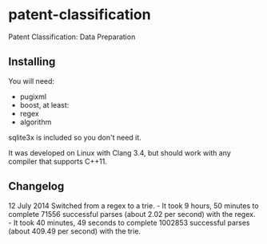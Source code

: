patent-classification
=====================

Patent Classification: Data Preparation


Installing
----------

You will need:
-  pugixml
-  boost, at least:
  -  regex
  -  algorithm

sqlite3x is included so you don't need it.

It was developed on Linux with Clang 3.4, but should work with any compiler
that supports C++11.


Changelog
---------
12 July 2014
    Switched from a regex to a trie.
    - It took 9 hours, 50 minutes to complete 71556 successful parses (about 2.02 per second) with the regex.
    - It took 40 minutes, 49 seconds to complete 1002853 successful parses (about 409.49 per second) with the trie.

